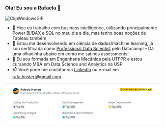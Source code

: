 ### Olá! Eu sou a Rafaela 👋 
![ClipWindowsGIF](https://user-images.githubusercontent.com/77736594/197297267-dee7539f-118a-4c5a-9a53-0e16e475aed1.gif)

- 🔭 Hoje eu trabalho com business intelligence, utilizando principalmente Power BI/DAX e SQL no meu dia a dia, mas tenho boas noções de Tableau também
- 🌱 Estou me desenvolvendo em ciência de dados/machine learning, já sou certificada como <a href="https://www.datacamp.com/certificate/DS0010843184578">Professional Data Scientist</a> pelo Datacamp! - Dá uma olhadinha abaixo em como me saí nos assessments!
- 📘 Eu sou formada em Engenharia Mecânica pela UTFPR e estou cursando MBA em Data Science and Analytics na USP 
- 📫 Você pode me contatar via <a href="https://www.linkedin.com/in/rafaela-hostert">LinkedIn</a> ou e-mail em rafa.hostert@gmail.com

![alt text](https://github.com/rafahostert/Photo/blob/main/datacamp.jpg?raw=true)


